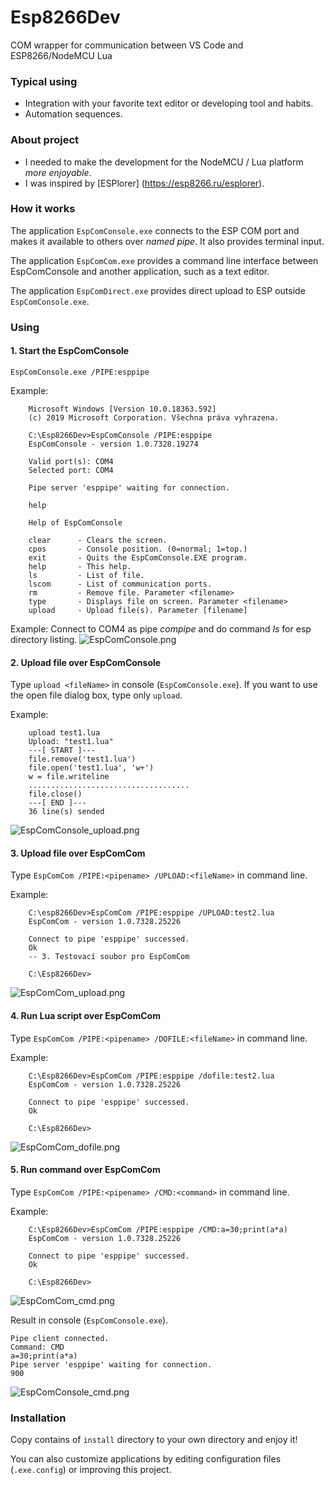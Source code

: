 # Esp8266Dev
COM wrapper for communication between VS Code and ESP8266/NodeMCU Lua

### Typical using
- Integration with your favorite text editor or developing tool and habits.
- Automation sequences.

### About project
- I needed to make the development for the NodeMCU / Lua platform *more enjoyable*.
- I was inspired by [ESPlorer] (https://esp8266.ru/esplorer).

### How it works
The application ```EspComConsole.exe``` connects to the ESP COM port and makes it available to others over *named pipe*. It also provides terminal input.

The application ```EspComCom.exe``` provides a command line interface between EspComConsole and another application, such as a text editor.

The application ```EspComDirect.exe``` provides direct upload to ESP outside ```EspComConsole.exe```.

### Using

#### 1. Start the EspComConsole
```EspComConsole.exe /PIPE:esppipe```

Example:
```
    Microsoft Windows [Version 10.0.18363.592]
    (c) 2019 Microsoft Corporation. Všechna práva vyhrazena.

    C:\Esp8266Dev>EspComConsole /PIPE:esppipe
    EspComConsole - version 1.0.7328.19274

    Valid port(s): COM4
    Selected port: COM4

    Pipe server 'esppipe' waiting for connection.
```
```
    help
```
```
    Help of EspComConsole
    
    clear      - Clears the screen.
    cpos       - Console position. (0=normal; 1=top.)
    exit       - Quits the EspComConsole.EXE program.
    help       - This help.
    ls         - List of file.
    lscom      - List of communication ports.
    rm         - Remove file. Parameter <filename>
    type       - Displays file on screen. Parameter <filename>
    upload     - Upload file(s). Parameter [filename]
```

Example:
Connect to COM4 as pipe *compipe* and do command *ls* for esp directory listing.
![EspComConsole.png](https://raw.githubusercontent.com/xPaRi/Esp8266Dev/master/doc/EspComConsole.png)

#### 2. Upload file over EspComConsole
Type ```upload <fileName>``` in console (```EspComConsole.exe```). If you want to use the open file dialog box, type only ```upload```.

Example:
```
    upload test1.lua
    Upload: "test1.lua"
    ---[ START ]---
    file.remove('test1.lua')
    file.open('test1.lua', 'w+')
    w = file.writeline
    ....................................
    file.close()
    ---[ END ]---
    36 line(s) sended
```

![EspComConsole_upload.png](https://raw.githubusercontent.com/xPaRi/Esp8266Dev/master/doc/EspComConsole_upload.png)

#### 3. Upload file over EspComCom
Type ```EspComCom /PIPE:<pipename> /UPLOAD:<fileName>``` in command line.

Example:
```
    C:\esp8266Dev>EspComCom /PIPE:esppipe /UPLOAD:test2.lua
    EspComCom - version 1.0.7328.25226

    Connect to pipe 'esppipe' successed.
    Ok
    -- 3. Testovací soubor pro EspComCom

    C:\Esp8266Dev>
```

![EspComCom_upload.png](https://raw.githubusercontent.com/xPaRi/Esp8266Dev/master/doc/EspComCom_upload.png)

#### 4. Run Lua script over EspComCom
Type ```EspComCom /PIPE:<pipename> /DOFILE:<fileName>``` in command line.

Example:
```
    C:\Esp8266Dev>EspComCom /PIPE:esppipe /dofile:test2.lua
    EspComCom - version 1.0.7328.25226

    Connect to pipe 'esppipe' successed.
    Ok
    
    C:\Esp8266Dev>     
```

![EspComCom_dofile.png](https://raw.githubusercontent.com/xPaRi/Esp8266Dev/master/doc/EspComCom_dofile.png)

#### 5. Run command over EspComCom
Type ```EspComCom /PIPE:<pipename> /CMD:<command>``` in command line.

Example:
```
    C:\Esp8266Dev>EspComCom /PIPE:esppipe /CMD:a=30;print(a*a)
    EspComCom - version 1.0.7328.25226

    Connect to pipe 'esppipe' successed.
    Ok

    C:\Esp8266Dev>
```

![EspComCom_cmd.png](https://raw.githubusercontent.com/xPaRi/Esp8266Dev/master/doc/EspComCom_cmd.png)

Result in console (```EspComConsole.exe```).
```
Pipe client connected.
Command: CMD
a=30;print(a*a)
Pipe server 'esppipe' waiting for connection.
900
```

![EspComConsole_cmd.png](https://raw.githubusercontent.com/xPaRi/Esp8266Dev/master/doc/EspComConsole_cmd.png)

### Installation
Copy contains of ```install``` directory to your own directory and enjoy it!

You can also customize applications by editing configuration files (```.exe.config```) or improving this project.
